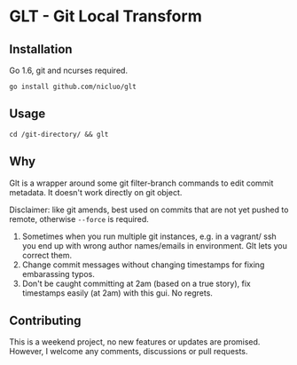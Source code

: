 # GLT - Git Local Transform

## Installation

Go 1.6, git and ncurses required.

    go install github.com/nicluo/glt

## Usage

    cd /git-directory/ && glt

## Why

Glt is a wrapper around some git filter-branch commands to edit commit metadata. It doesn't work directly on git object.

Disclaimer: like git amends, best used on commits that are not yet pushed to remote, otherwise `--force` is required.

1.  Sometimes when you run multiple git instances, e.g. in a vagrant/ ssh you end up with wrong author names/emails in environment. Glt lets you correct them.
1.  Change commit messages without changing timestamps for fixing embarassing typos.
1.  Don't be caught committing at 2am (based on a true story), fix timestamps easily (at 2am) with this gui. No regrets.

## Contributing

This is a weekend project, no new features or updates are promised. However, I welcome any comments, discussions or pull requests.
